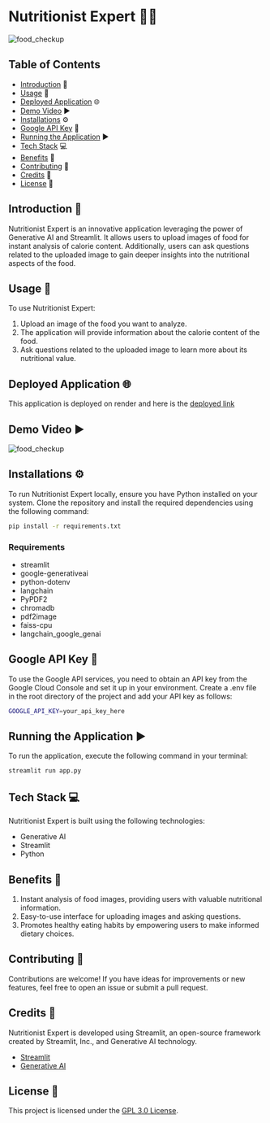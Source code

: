 # Nutritionist Expert 🥦🍔

![food_checkup](https://github.com/neerajcodes888/Nutritionist-Expert/assets/98253646/eaa47190-ba5f-46c0-a895-0dae9e972e24)


## Table of Contents

- [Introduction](#introduction) 📝
- [Usage](#usage) 🚀
- [Deployed Application](#deployed-application) 🌐
- [Demo Video](#demo-video) ▶️
- [Installations](#installations) ⚙️
- [Google API Key](#google-api-key) 🔑
- [Running the Application](#running-the-application) ▶️
- [Tech Stack](#tech-stack) 💻
- [Benefits](#benefits) 🌟
- [Contributing](#contributing) 🤝
- [Credits](#credits) 🙌
- [License](#license) 📜

## Introduction 📝
Nutritionist Expert is an innovative application leveraging the power of Generative AI and Streamlit. It allows users to upload images of food for instant analysis of calorie content. Additionally, users can ask questions related to the uploaded image to gain deeper insights into the nutritional aspects of the food.

## Usage 🚀

To use Nutritionist Expert:
1. Upload an image of the food you want to analyze.
2. The application will provide information about the calorie content of the food.
3. Ask questions related to the uploaded image to learn more about its nutritional value.

## Deployed Application 🌐

This application is deployed on render and  here is the [deployed link](https://food-checkup.onrender.com)

## Demo Video ▶️

![food_checkup](https://github.com/neerajcodes888/Nutritionist-Expert/assets/98253646/bb6a95b3-574a-42f2-b7ae-0d0e9f2032ad)


## Installations ⚙️
To run Nutritionist Expert locally, ensure you have Python installed on your system. Clone the repository and install the required dependencies using the following command:

```bash
pip install -r requirements.txt
```

### Requirements
- streamlit
- google-generativeai
- python-dotenv
- langchain
- PyPDF2
- chromadb
- pdf2image
- faiss-cpu
- langchain_google_genai

## Google API Key 🔑

To use the Google API services, you need to obtain an API key from the Google Cloud Console and set it up in your environment. Create a .env file in the root directory of the project and add your API key as follows:

```bash
GOOGLE_API_KEY=your_api_key_here
```

## Running the Application ▶️
To run the application, execute the following command in your terminal:

```bash
streamlit run app.py
```


## Tech Stack 💻
Nutritionist Expert is built using the following technologies:

- Generative AI
- Streamlit
- Python
  
## Benefits 🌟

1. Instant analysis of food images, providing users with valuable nutritional information.
2. Easy-to-use interface for uploading images and asking questions.
3. Promotes healthy eating habits by empowering users to make informed dietary choices.
  
## Contributing 🤝

 Contributions are welcome! If you have ideas for improvements or new features, feel free to open an issue or submit a pull request.

## Credits 🙌
Nutritionist Expert is developed using Streamlit, an open-source framework created by Streamlit, Inc., and Generative AI technology.

- [Streamlit](https://streamlit.io/)
- [Generative AI](https://ai.google/discover/generativeai/)


## License 📜
This project is licensed under the [GPL 3.0 License](https://github.com/neerajcodes888/Nutritionist-Expert/blob/main/LICENSE).
